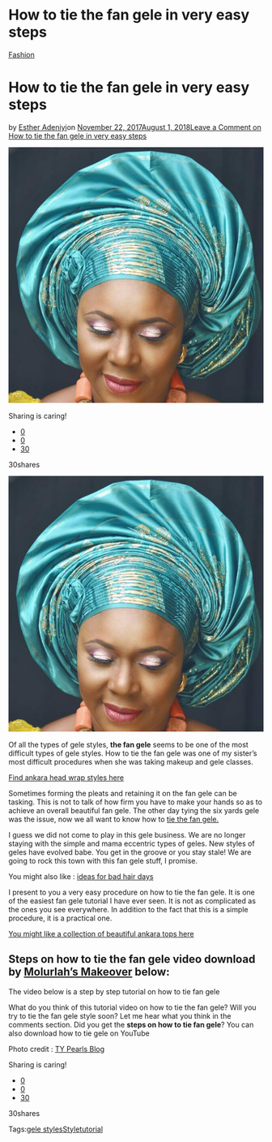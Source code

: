 # How to tie the fan gele in very easy steps

[Fashion](https://estheradeniyi.com/category/fashion/)
# How to tie the fan gele in very easy steps

by [Esther Adeniyi](https://estheradeniyi.com/author/esther-adeniyi/)on [November 22, 2017August 1, 2018](https://estheradeniyi.com/how-to-tie-fan-gele-in-very-easy-steps/)[Leave a Comment on How to tie the fan gele in very easy steps](https://estheradeniyi.com/how-to-tie-fan-gele-in-very-easy-steps/#respond)

![](images\Lorelperfek2B20150714_182537.jpg)

Sharing is caring!

- [0](https://www.facebook.com/sharer/sharer.php?u=https%3A%2F%2Festheradeniyi.com%2Fhow-to-tie-fan-gele-in-very-easy-steps%2F&amp;t=How%20to%20tie%20the%20fan%20gele%20in%20very%20easy%20steps)
- [0](https://twitter.com/intent/tweet?text=How%20to%20tie%20the%20fan%20gele%20in%20very%20easy%20steps&amp;url=https%3A%2F%2Festheradeniyi.com%2Fhow-to-tie-fan-gele-in-very-easy-steps%2F)
- [30](#)

30shares

[![How to tie the fan gele. Beautiful woman with blue fan gele on her head](images\Lorelperfek2B20150714_182537.jpg)](images\Lorelperfek2B20150714_182537.jpg)

Of all the types of gele styles, **the fan gele** seems to be one of the most difficult types of gele styles. How to tie the fan gele was one of my sister&#x2019;s most difficult procedures when she was taking makeup and gele classes.

[Find ankara head wrap styles here](https://www.estheradeniyi.com/15-ankara-head-wrap-styles-to-inspire)

Sometimes forming the pleats and retaining it on the fan gele can be tasking. This is not to talk of how firm you have to make your hands so as to achieve an overall beautiful fan gele. The other day tying the six yards gele was the issue, now we all want to know how to [tie the fan gele.](http://amillionstyles.com/latest-fashion-style/nail-this-fan-gele-head-gear-look/)

I guess we did not come to play in this gele business. We are no longer staying with the simple and mama eccentric types of geles. New styles of geles have evolved babe. You get in the groove or you stay stale! We are going to rock this town with this fan gele stuff, I promise.

You might also like : [ideas for bad hair days](https://www.estheradeniyi.com/ideas-for-bad-hair-days)

I present to you a very easy procedure on how to tie the fan gele. It is one of the easiest fan gele tutorial I have ever seen. It is not as complicated as the ones you see everywhere. In addition to the fact that this is a simple procedure, it is a practical one.

[You might like a collection of beautiful ankara tops here](https://www.estheradeniyi.com/beautiful-ankara-tops-to-sew)

## Steps on how to tie the fan gele video download by [Molurlah&#x2019;s Makeover](https://www.youtube.com/watch?v=w1r2F1jUCEc) below:

The video below is a step by step tutorial on how to tie fan gele

What do you think of this tutorial video on how to tie the fan gele? Will you try to tie the fan gele style soon? Let me hear what you think in the comments section. Did you get the **steps on how to tie fan gele**? You can also download how to tie gele on YouTube

Photo credit : [TY Pearls Blog](http://www.typearlsblog.com.ng/2015/07/gele-tying-onigele-academy-presents.html?m=1)

Sharing is caring!

- [0](https://www.facebook.com/sharer/sharer.php?u=https%3A%2F%2Festheradeniyi.com%2Fhow-to-tie-fan-gele-in-very-easy-steps%2F&amp;t=How%20to%20tie%20the%20fan%20gele%20in%20very%20easy%20steps)
- [0](https://twitter.com/intent/tweet?text=How%20to%20tie%20the%20fan%20gele%20in%20very%20easy%20steps&amp;url=https%3A%2F%2Festheradeniyi.com%2Fhow-to-tie-fan-gele-in-very-easy-steps%2F)
- [30](#)

30shares

Tags:[gele styles](https://estheradeniyi.com/tag/gele-styles/)[Style](https://estheradeniyi.com/tag/style/)[tutorial](https://estheradeniyi.com/tag/tutorial/)